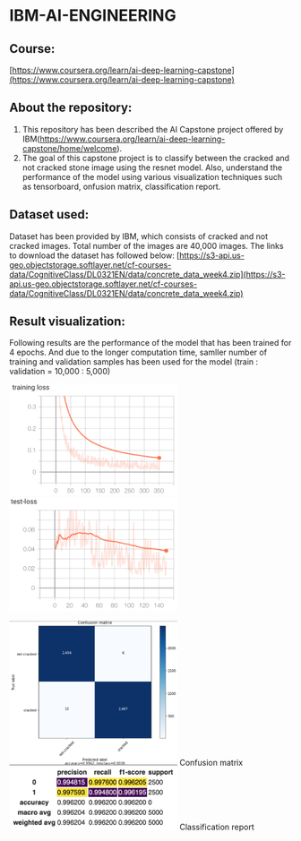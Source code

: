 # IBM-AI-ENGINEERING

## Course:
[https://www.coursera.org/learn/ai-deep-learning-capstone](https://www.coursera.org/learn/ai-deep-learning-capstone)


## About the repository:
1. This repository has been described the AI Capstone project offered by IBM(https://www.coursera.org/learn/ai-deep-learning-capstone/home/welcome).
2. The goal of this capstone project is to classify between the cracked and not cracked stone image using the resnet model. Also, understand the performance of the model using various visualization techniques such as tensorboard, onfusion matrix, classification report.


## Dataset used:
Dataset has been provided by IBM, which consists of cracked and not cracked images. Total number of the images are 40,000 images.
The links to download the dataset has followed below:
[https://s3-api.us-geo.objectstorage.softlayer.net/cf-courses-data/CognitiveClass/DL0321EN/data/concrete_data_week4.zip](https://s3-api.us-geo.objectstorage.softlayer.net/cf-courses-data/CognitiveClass/DL0321EN/data/concrete_data_week4.zip)


## Result visualization:

Following results are the performance of the model that has been trained for 4 epochs. And due to the longer computation time, samller number of training and validation samples has been used for the model (train : validation = 10,000 : 5,000)


<img src="https://github.com/YUNSUCHO/IBM-AI-ENGINEERING/blob/main/AI-ENGINEERING-CAPSTONE-PROJECT/READ/Screen%20Shot%202020-11-03%20at%2010.08.52%20PM.png" width="300px"/><img src="https://github.com/YUNSUCHO/IBM-AI-ENGINEERING/blob/main/AI-ENGINEERING-CAPSTONE-PROJECT/READ/Screen%20Shot%202020-11-03%20at%2010.09.13%20PM.png" width="300px"/>


<img src="https://github.com/YUNSUCHO/IBM-AI-ENGINEERING/blob/main/AI-ENGINEERING-CAPSTONE-PROJECT/READ/Screen%20Shot%202020-11-03%20at%2010.09.56%20PM.png" width="300px"/>
Confusion matrix

<img src="https://github.com/YUNSUCHO/IBM-AI-ENGINEERING/blob/main/AI-ENGINEERING-CAPSTONE-PROJECT/READ/Screen%20Shot%202020-11-03%20at%2010.10.58%20PM.png" width="300px"/>
Classification report
